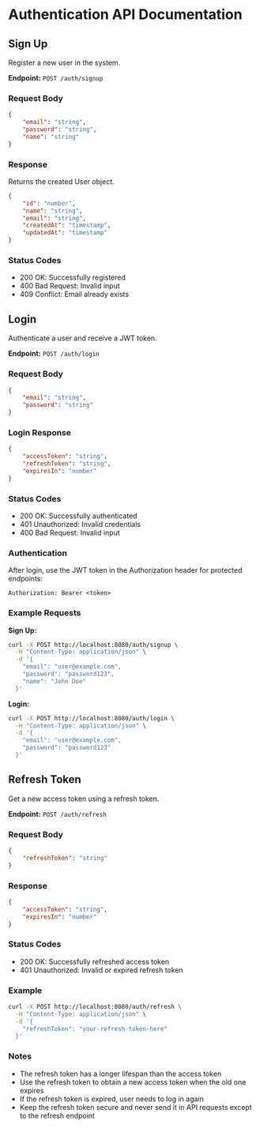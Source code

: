# Authentication API Documentation

## Sign Up
Register a new user in the system.

**Endpoint:** `POST /auth/signup`

### Request Body
```json
{
    "email": "string",
    "password": "string",
    "name": "string"
}
```

### Response
Returns the created User object.
```json
{
    "id": "number",
    "name": "string",
    "email": "string",
    "createdAt": "timestamp",
    "updatedAt": "timestamp"
}
```

### Status Codes
- 200 OK: Successfully registered
- 400 Bad Request: Invalid input
- 409 Conflict: Email already exists

## Login
Authenticate a user and receive a JWT token.

**Endpoint:** `POST /auth/login`

### Request Body
```json
{
    "email": "string",
    "password": "string"
}
```

### Login Response
```json
{
    "accessToken": "string",
    "refreshToken": "string",
    "expiresIn": "number"
}
```

### Status Codes
- 200 OK: Successfully authenticated
- 401 Unauthorized: Invalid credentials
- 400 Bad Request: Invalid input

### Authentication
After login, use the JWT token in the Authorization header for protected endpoints:
```
Authorization: Bearer <token>
```

### Example Requests

**Sign Up:**
```bash
curl -X POST http://localhost:8080/auth/signup \
  -H "Content-Type: application/json" \
  -d '{
    "email": "user@example.com",
    "password": "password123",
    "name": "John Doe"
  }'
```

**Login:**
```bash
curl -X POST http://localhost:8080/auth/login \
  -H "Content-Type: application/json" \
  -d '{
    "email": "user@example.com",
    "password": "password123"
  }'
```

## Refresh Token
Get a new access token using a refresh token.

**Endpoint:** `POST /auth/refresh`

### Request Body
```json
{
    "refreshToken": "string"
}
```

### Response
```json
{
    "accessToken": "string",
    "expiresIn": "number"
}
```

### Status Codes
- 200 OK: Successfully refreshed access token
- 401 Unauthorized: Invalid or expired refresh token

### Example
```bash
curl -X POST http://localhost:8080/auth/refresh \
  -H "Content-Type: application/json" \
  -d '{
    "refreshToken": "your-refresh-token-here"
  }'
```

### Notes
- The refresh token has a longer lifespan than the access token
- Use the refresh token to obtain a new access token when the old one expires
- If the refresh token is expired, user needs to log in again
- Keep the refresh token secure and never send it in API requests except to the refresh endpoint
